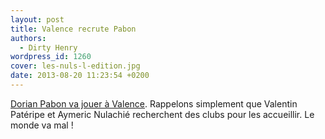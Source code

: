 ```yaml
---
layout: post
title: Valence recrute Pabon
authors:
  - Dirty Henry
wordpress_id: 1260
cover: les-nuls-l-edition.jpg
date: 2013-08-20 11:23:54 +0200
---
```


[Dorian Pabon va jouer à Valence](http://www.lequipe.fr/Football/Actualites/Valence-s-offre-pabon/394069).
Rappelons simplement que Valentin Patéripe et Aymeric Nulachié recherchent des
clubs pour les accueillir. Le monde va mal !
